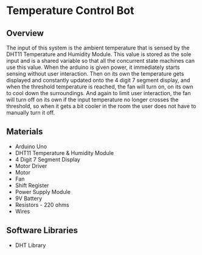 # Temperature Control Bot
## Overview
The input of this system is the ambient temperature that is sensed by the DHT11 Temperature
and Humidity Module. This value is stored as the sole input and is a shared variable so that all
the concurrent state machines can use this value. When the arduino is given power, it
immediately starts sensing without user interaction. Then on its own the temperature gets
displayed and constantly updated onto the 4 digit 7 segment display, and when the threshold
temperature is reached, the fan will turn on, on its own to cool down the surroundings. And again
to limit user interaction, the fan will turn off on its own if the input temperature no longer crosses
the threshold, so when it gets a bit cooler in the room the user does not have to manually turn it
off.

## Materials
- Arduino Uno
- DHT11 Temperature & Humidity Module
- 4 Digit 7 Segment Display
- Motor Driver
- Motor
- Fan
- Shift Register
- Power Supply Module
- 9V Battery
- Resistors - 220 ohms
- Wires

## Software Libraries
- DHT Library
